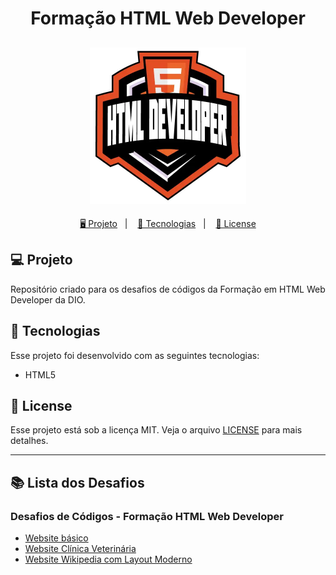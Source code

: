 <h1 align="center">
  Formação HTML Web Developer
</h1>

<h2 align="center">
  <img src="./assets/html.webp" width="250px">
</h2>

<p align="center">
  <a href="#-projeto">🖥️ Projeto</a>&nbsp;&nbsp;&nbsp;|&nbsp;&nbsp;&nbsp;
  <a href="#-tecnologias">🚀 Tecnologias</a>&nbsp;&nbsp;&nbsp;|&nbsp;&nbsp;&nbsp;
  <a href="#-license">📝 License</a>
</p>

## 💻 Projeto

Repositório criado para os desafios de códigos da Formação em HTML Web Developer da DIO.

## 🚀 Tecnologias

Esse projeto foi desenvolvido com as seguintes tecnologias:

- HTML5

## 📝 License

Esse projeto está sob a licença MIT. Veja o arquivo [LICENSE](LICENSE) para mais detalhes.

---

## 📚 Lista dos Desafios

### Desafios de Códigos - Formação HTML Web Developer

- [Website básico](https://bielwdev.github.io/Dio-Formacao-HTML/M%C3%B3dulo1-Desafio1/index.html)
- [Website Clínica Veterinária](https://bielwdev.github.io/Dio-Formacao-HTML/M%C3%B3dulo2-Desafio1/index.html)
- [Website Wikipedia com Layout Moderno](https://bielwdev.github.io/Dio-Formacao-HTML/M%C3%B3dulo3-Desafio1/index.html)